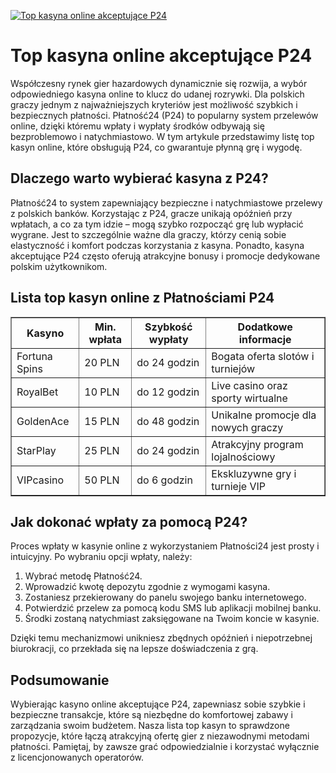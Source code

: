 [![Top kasyna online akceptujące P24](https://123-caf.pages.dev/gitsignup.png)](https://vrmoo.ru/Bt82HjjY)

<h1>Top kasyna online akceptujące P24</h1> <p>Współczesny rynek gier hazardowych dynamicznie się rozwija, a wybór odpowiedniego kasyna online to klucz do udanej rozrywki. Dla polskich graczy jednym z najważniejszych kryteriów jest możliwość szybkich i bezpiecznych płatności. Płatność24 (P24) to popularny system przelewów online, dzięki któremu wpłaty i wypłaty środków odbywają się bezproblemowo i natychmiastowo. W tym artykule przedstawimy listę top kasyn online, które obsługują P24, co gwarantuje płynną grę i wygodę.</p>  <h2>Dlaczego warto wybierać kasyna z P24?</h2> <p>Płatność24 to system zapewniający bezpieczne i natychmiastowe przelewy z polskich banków. Korzystając z P24, gracze unikają opóźnień przy wpłatach, a co za tym idzie – mogą szybko rozpocząć grę lub wypłacić wygrane. Jest to szczególnie ważne dla graczy, którzy cenią sobie elastyczność i komfort podczas korzystania z kasyna. Ponadto, kasyna akceptujące P24 często oferują atrakcyjne bonusy i promocje dedykowane polskim użytkownikom.</p>  <h2>Lista top kasyn online z Płatnościami P24</h2> <table border="1" cellpadding="10" cellspacing="0" style="border-collapse: collapse; width: 100%;">   <thead>     <tr>       <th>Kasyno</th>       <th>Min. wpłata</th>       <th>Szybkość wypłaty</th>       <th>Dodatkowe informacje</th>     </tr>   </thead>   <tbody>     <tr>       <td>Fortuna Spins</td>       <td>20 PLN</td>       <td>do 24 godzin</td>       <td>Bogata oferta slotów i turniejów</td>     </tr>     <tr>       <td>RoyalBet</td>       <td>10 PLN</td>       <td>do 12 godzin</td>       <td>Live casino oraz sporty wirtualne</td>     </tr>     <tr>       <td>GoldenAce</td>       <td>15 PLN</td>       <td>do 48 godzin</td>       <td>Unikalne promocje dla nowych graczy</td>     </tr>     <tr>       <td>StarPlay</td>       <td>25 PLN</td>       <td>do 24 godzin</td>       <td>Atrakcyjny program lojalnościowy</td>     </tr>     <tr>       <td>VIPcasino</td>       <td>50 PLN</td>       <td>do 6 godzin</td>       <td>Ekskluzywne gry i turnieje VIP</td>     </tr>   </tbody> </table>  <h2>Jak dokonać wpłaty za pomocą P24?</h2> <p>Proces wpłaty w kasynie online z wykorzystaniem Płatności24 jest prosty i intuicyjny. Po wybraniu opcji wpłaty, należy:</p> <ol>   <li>Wybrać metodę Płatność24.</li>   <li>Wprowadzić kwotę depozytu zgodnie z wymogami kasyna.</li>   <li>Zostaniesz przekierowany do panelu swojego banku internetowego.</li>   <li>Potwierdzić przelew za pomocą kodu SMS lub aplikacji mobilnej banku.</li>   <li>Środki zostaną natychmiast zaksięgowane na Twoim koncie w kasynie.</li> </ol> <p>Dzięki temu mechanizmowi unikniesz zbędnych opóźnień i niepotrzebnej biurokracji, co przekłada się na lepsze doświadczenia z grą.</p>  <h2>Podsumowanie</h2> <p>Wybierając kasyno online akceptujące P24, zapewniasz sobie szybkie i bezpieczne transakcje, które są niezbędne do komfortowej zabawy i zarządzania swoim budżetem. Nasza lista top kasyn to sprawdzone propozycje, które łączą atrakcyjną ofertę gier z niezawodnymi metodami płatności. Pamiętaj, by zawsze grać odpowiedzialnie i korzystać wyłącznie z licencjonowanych operatorów.</p>